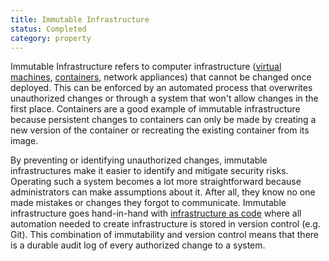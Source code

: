 ```yaml
---
title: Immutable Infrastructure
status: Completed
category: property
---
```


Immutable Infrastructure refers to computer infrastructure 
([virtual machines](/virtual_machine/), [containers](/container/), network appliances) 
that cannot be changed once deployed. 
This can be enforced by an automated process that overwrites unauthorized changes or 
through a system that won't allow changes in the first place. 
Containers are a good example of immutable infrastructure 
because persistent changes to containers can only be made by 
creating a new version of the container or recreating the existing container from its image.

By preventing or identifying unauthorized changes, 
immutable infrastructures make it easier to identify and mitigate security risks. 
Operating such a system becomes a lot more straightforward 
because administrators can make assumptions about it. 
After all, they know no one made mistakes or changes they forgot to communicate. 
Immutable infrastructure goes hand-in-hand with [infrastructure as code](/infrastructure_as_code/) 
where all automation needed to create infrastructure is stored in version control (e.g. Git). 
This combination of immutability and version control means that 
there is a durable audit log of every authorized change to a system.
